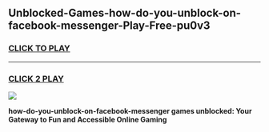 
## Unblocked-Games-how-do-you-unblock-on-facebook-messenger-Play-Free-pu0v3
<h3>
<a href="https://premium76.site?title=how-do-you-unblock-on-facebook-messenger&ref=21A">CLICK TO PLAY</a></h3>
<hr>

<h3>
<a href="https://premium76.site?title=how-do-you-unblock-on-facebook-messenger&ref=21A">CLICK 2 PLAY</a>
  
</h3>

<a href="https://premium76.site?title=how-do-you-unblock-on-facebook-messenger&ref=21A"><img src="https://clearcache.store/games.png"></a>


**how-do-you-unblock-on-facebook-messenger games unblocked: Your Gateway to Fun and Accessible Online Gaming**
